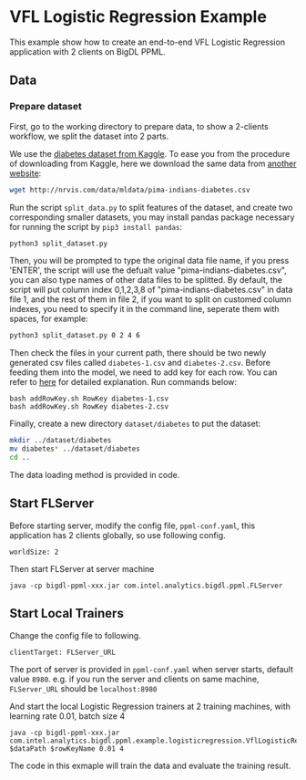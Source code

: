 # VFL Logistic Regression Example

This example show how to create an end-to-end VFL Logistic Regression application with 2 clients on BigDL PPML.

## Data
### Prepare dataset

First, go to the working directory to prepare data, to show a 2-clients workflow, we split the dataset into 2 parts.

We use the [diabetes dataset from Kaggle](https://www.kaggle.com/uciml/pima-indians-diabetes-database). To ease you from the procedure of downloading from Kaggle, here we download the same data from [another website](http://networkrepository.com/pima-indians-diabetes.php):
```bash
wget http://nrvis.com/data/mldata/pima-indians-diabetes.csv 
```

Run the script ```split_data.py``` to split features of the dataset, and create two corresponding smaller datasets, you may install pandas package necessary for running the script by ```pip3 install pandas```:
```bash
python3 split_dataset.py 
```
Then, you will be prompted to type the original data file name, if you press 'ENTER', the script will use the defualt value "pima-indians-diabetes.csv", you can also type names of other data files to be splitted.
By default, the script will put column index 0,1,2,3,8 of "pima-indians-diabetes.csv" in data file 1, and the rest of them in file 2, if you want to split on customed column indexes, you need to specify it in the command line, seperate them with spaces, for example:
```bash
python3 split_dataset.py 0 2 4 6
```

Then check the files in your current path, there should be two newly generated csv files called ```diabetes-1.csv``` and ```diabetes-2.csv```. Before feeding them into the model, we need to add key for each row. You can refer to [here](#binaddrowkeysh) for detailed explanation. Run commands below:
```
bash addRowKey.sh RowKey diabetes-1.csv
bash addRowKey.sh RowKey diabetes-2.csv
```
Finally, create a new directory `dataset/diabetes` to put the dataset:
```bash
mkdir ../dataset/diabetes
mv diabetes* ../dataset/diabetes
cd ..
```
The data loading method is provided in code.

## Start FLServer
Before starting server, modify the config file, `ppml-conf.yaml`, this application has 2 clients globally, so use following config.
```
worldSize: 2
```
Then start FLServer at server machine
```
java -cp bigdl-ppml-xxx.jar com.intel.analytics.bigdl.ppml.FLServer
```

## Start Local Trainers
Change the config file to following. 
```
clientTarget: FLServer_URL
```
The port of server is provided in `ppml-conf.yaml` when server starts, default value `8980`. e.g. if you run the server and clients on same machine, `FLServer_URL` should be `localhost:8980`

And start the local Logistic Regression trainers at 2 training machines, with learning rate 0.01, batch size 4
```
java -cp bigdl-ppml-xxx.jar com.intel.analytics.bigdl.ppml.example.logisticregression.VflLogisticRegression $dataPath $rowKeyName 0.01 4
```

The code in this exmaple will train the data and evaluate the training result.